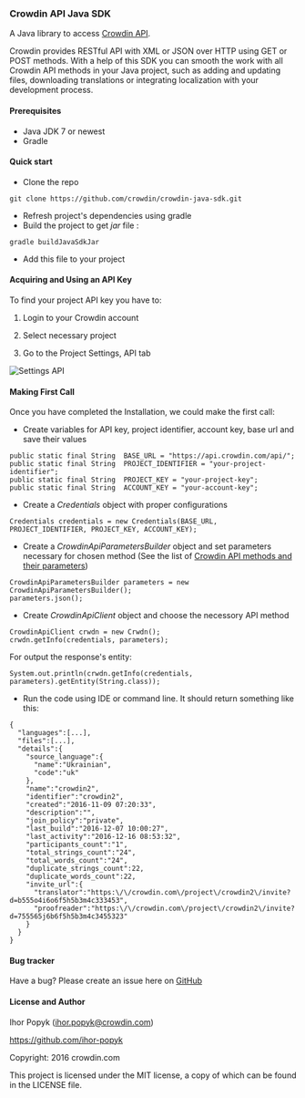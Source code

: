 ### Crowdin API Java SDK

A Java library to access [Crowdin API](https://support.crowdin.com/api/api-integration-setup/).

Crowdin provides RESTful API with XML or JSON over HTTP using GET or POST methods. With a help of this SDK you can smooth the work with all Crowdin API methods in your Java project, such as adding and updating files, downloading translations or integrating localization with your development process.

#### Prerequisites

* Java JDK 7 or newest
* Gradle

#### Quick start

* Clone the repo
```
git clone https://github.com/crowdin/crowdin-java-sdk.git
```
* Refresh project's dependencies using gradle
* Build the project to get _jar_ file :
```
gradle buildJavaSdkJar
```
* Add this file to your project

#### Acquiring and Using an API Key

To find your project API key you have to:

1. Login to your Crowdin account

2. Select necessary project

3. Go to the Project Settings, API tab

![Settings API](https://support.crowdin.com/assets/docs/settings_api.png)

#### Making First Call

Once you have completed the Installation, we could make the first call:
* Create variables for API key, project identifier, account key, base url and save their values
```
public static final String  BASE_URL = "https://api.crowdin.com/api/";
public static final String  PROJECT_IDENTIFIER = "your-project-identifier";
public static final String  PROJECT_KEY = "your-project-key";
public static final String  ACCOUNT_KEY = "your-account-key";
```
* Create a _Credentials_ object with proper configurations
```
Credentials credentials = new Credentials(BASE_URL, PROJECT_IDENTIFIER, PROJECT_KEY, ACCOUNT_KEY);
```
* Create a _CrowdinApiParametersBuilder_ object and set parameters necessary for chosen method (See the list of [Crowdin API methods and their parameters](https://support.crowdin.com/api/api-integration-setup/))
```
CrowdinApiParametersBuilder parameters = new CrowdinApiParametersBuilder();
parameters.json();
```
* Create _CrowdinApiClient_ object and choose the necessory API method
```
CrowdinApiClient crwdn = new Crwdn();
crwdn.getInfo(credentials, parameters);
```
For output the response's entity:
```
System.out.println(crwdn.getInfo(credentials, parameters).getEntity(String.class));
```
* Run the code using IDE or command line. It should return something like this:
```
{
  "languages":[...],
  "files":[...],
  "details":{
    "source_language":{
      "name":"Ukrainian",
      "code":"uk"
    },
    "name":"crowdin2",
    "identifier":"crowdin2",
    "created":"2016-11-09 07:20:33",
    "description":"",
    "join_policy":"private",
    "last_build":"2016-12-07 10:00:27",
    "last_activity":"2016-12-16 08:53:32",
    "participants_count":"1",
    "total_strings_count":"24",
    "total_words_count":"24",
    "duplicate_strings_count":22,
    "duplicate_words_count":22,
    "invite_url":{
      "translator":"https:\/\/crowdin.com\/project\/crowdin2\/invite?d=b555o4i6o6f5h5b3m4c333453",
      "proofreader":"https:\/\/crowdin.com\/project\/crowdin2\/invite?d=755565j6b6f5h5b3m4c3455323"
    }
  }
}
```

#### Bug tracker
Have a bug? Please create an issue here on [GitHub](https://github.com/crowdin/crowdin-java-sdk/issues)

#### License and Author
Ihor Popyk (ihor.popyk@crowdin.com)

https://github.com/ihor-popyk

Copyright: 2016 crowdin.com

This project is licensed under the MIT license, a copy of which can be found in the LICENSE file.
